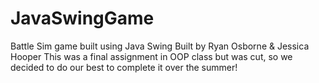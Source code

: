 # JavaSwingGame
Battle Sim game built using Java Swing
Built by Ryan Osborne & Jessica Hooper
This was a final assignment in OOP class but was cut, so we decided to do our best to complete it over the summer!
